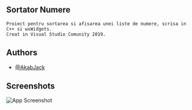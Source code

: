 
## Sortator Numere

    Proiect pentru sortarea si afisarea unei liste de numere, scrisa in C++ si wxWidgets.
    Creat in Visual Studio Comunity 2019.
## Authors

- [@AkabJack](https://github.com/AkabJack)


## Screenshots

![App Screenshot](https://via.placeholder.com/468x300?text=App+Screenshot+Here)


